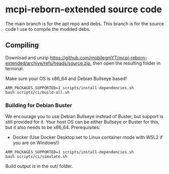 # mcpi-reborn-extended source code

The main branch is for the apt repo and debs. This branch is for the source code I use to compile the modded debs.

## Compiling
Download and unzip https://github.com/mobilegmYT/mcpi-reborn-extended/archive/refs/heads/source.zip, then open the resulting folder in terminal.

Make sure your OS is x86_64 and Debian Bullseye based!

```
ARM_PACKAGES_SUPPORTED=1 scripts/install-dependencies.sh
bash scripts/ci/build-all.sh
```

### Building for Debian Buster
We encourage you to use Debian Bullseye instead of Buster, but support is still provided for it. Your host OS can be either Bullseye or Buster for this, but it also needs to be x86_64.
Prerequisites:
- Docker (Use Docker Desktop set to Linux container mode with WSL2 if you are on Windows!)

```
ARM_PACKAGES_SUPPORTED=1 scripts/install-dependencies.sh
bash scripts/ci/simulate.sh
```

Build output is in the out/ folder.
